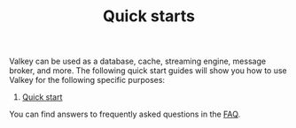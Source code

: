 ﻿---
title: "Quick starts"
linkTitle: "Quick starts"
hideListLinks: true
weight: 20
description: >
    Valkey quick start guides
aliases:
  - /docs/getting-started/
---

Valkey can be used as a database, cache, streaming engine, message broker, and more. The following quick start guides will show you how to use Valkey for the following specific purposes:

1. [Quick start](quickstart.md)

You can find answers to frequently asked questions in the [FAQ](faq.md).
